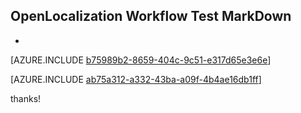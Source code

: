 ## OpenLocalization Workflow Test MarkDown
* 

[AZURE.INCLUDE [b75989b2-8659-404c-9c51-e317d65e3e6e](calleeMd1.md)]



[AZURE.INCLUDE [ab75a312-a332-43ba-a09f-4b4ae16db1ff](calleeMd2.md)]

 
thanks!